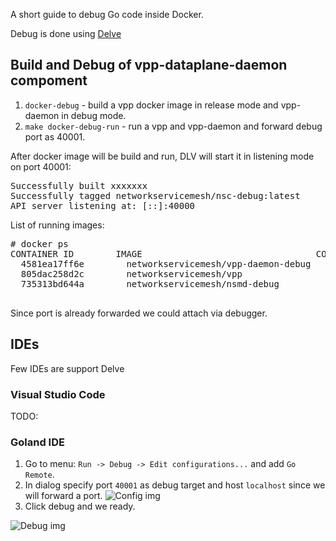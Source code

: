 A short guide to debug Go code inside Docker. 

Debug is done using [Delve](http://github.com/derekparker/delve)

## Build and Debug of vpp-dataplane-daemon compoment
1. `docker-debug` - build a vpp docker image in release mode and vpp-daemon in debug mode.
2. `make docker-debug-run` - run a vpp and vpp-daemon and forward debug port as 40001. 


After docker image will be build and run, DLV will start it in listening mode on port 40001: 

<pre>
Successfully built xxxxxxx
Successfully tagged networkservicemesh/nsc-debug:latest
API server listening at: [::]:40000
</pre>

List of running images:
<pre>
# docker ps
CONTAINER ID        IMAGE                                 COMMAND                  CREATED             STATUS              PORTS                        NAMES
  4581ea17ff6e        networkservicemesh/vpp-daemon-debug   "/root/go/bin/dlv --…"   4 minutes ago       Up 4 minutes        0.0.0.0:40001->40000/tcp     vigilant_allen
  805dac258d2c        networkservicemesh/vpp                "/usr/bin/vpp -c /et…"   4 minutes ago       Up 4 minutes                                     stoic_keldysh
  735313bd644a        networkservicemesh/nsmd-debug         "/go/bin/dlv --liste…"   11 minutes ago      Up 11 minutes       127.0.0.1:40000->40000/tcp   xenodochial_jennings

</pre>

Since port is already forwarded we could attach via debugger.

## IDEs

Few IDEs are support Delve

### Visual Studio Code
TODO:

### Goland IDE

1. Go to menu: `Run -> Debug -> Edit configurations...` and add `Go Remote`.
2. In dialog specify port `40001` as debug target and host `localhost` since we will forward a port.
    ![Config img](./images/nsmesh_debug_config.png)
3. Click debug and we ready.

![Debug img](./images/nsmesh_under_debug.png)